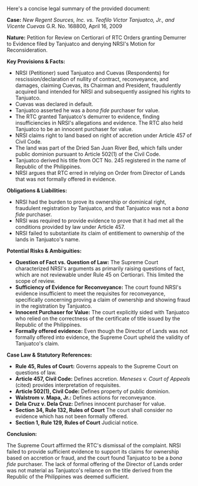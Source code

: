 Here's a concise legal summary of the provided document:

**Case:** *New Regent Sources, Inc. vs. Teofilo Victor Tanjuatco, Jr., and Vicente Cuevas* G.R. No. 168800, April 16, 2009

**Nature:** Petition for Review on Certiorari of RTC Orders granting Demurrer to Evidence filed by Tanjuatco and denying NRSI's Motion for Reconsideration.

**Key Provisions & Facts:**

*   NRSI (Petitioner) sued Tanjuatco and Cuevas (Respondents) for rescission/declaration of nullity of contract, reconveyance, and damages, claiming Cuevas, its Chairman and President, fraudulently acquired land intended for NRSI and subsequently assigned his rights to Tanjuatco.
*   Cuevas was declared in default.
*   Tanjuatco asserted he was a *bona fide* purchaser for value.
*   The RTC granted Tanjuatco's demurrer to evidence, finding insufficiencies in NRSI's allegations and evidence. The RTC also held Tanjuatco to be an innocent purchaser for value.
*   NRSI claims right to land based on right of accretion under Article 457 of Civil Code.
*   The land was part of the Dried San Juan River Bed, which falls under public dominion pursuant to Article 502(1) of the Civil Code.
*  Tanjuatco derived his title from OCT No. 245 registered in the name of Republic of the Philippines.
*   NRSI argues that RTC erred in relying on Order from Director of Lands that was not formally offered in evidence.

**Obligations & Liabilities:**

*   NRSI had the burden to prove its ownership or dominical right, fraudulent registration by Tanjuatco, and that Tanjuatco was not a *bona fide* purchaser.
*   NRSI was required to provide evidence to prove that it had met all the conditions provided by law under Article 457.
*   NRSI failed to substantiate its claim of entitlement to ownership of the lands in Tanjuatco's name.

**Potential Risks & Ambiguities:**

*   **Question of Fact vs. Question of Law:** The Supreme Court characterized NRSI's arguments as primarily raising questions of fact, which are not reviewable under Rule 45 on Certiorari. This limited the scope of review.
*   **Sufficiency of Evidence for Reconveyance:**  The court found NRSI's evidence insufficient to meet the requisites for reconveyance, specifically concerning proving a claim of ownership and showing fraud in the registration by Tanjuatco.
*   **Innocent Purchaser for Value:** The court explicitly sided with Tanjuatco who relied on the correctness of the certificate of title issued by the Republic of the Philippines.
*   **Formally offered evidence:** Even though the Director of Lands was not formally offered into evidence, the Supreme Court upheld the validity of Tanjuatco's claim.

**Case Law & Statutory References:**

*   **Rule 45, Rules of Court:** Governs appeals to the Supreme Court on questions of law.
*   **Article 457, Civil Code:** Defines accretion. *Meneses v. Court of Appeals* (cited) provides interpretation of requisites.
*   **Article 502(1), Civil Code:** Defines property of public dominion.
*   **Walstrom v. Mapa, Jr.:**  Defines actions for reconveyance.
*   **Dela Cruz v. Dela Cruz:** Defines innocent purchaser for value.
*   **Section 34, Rule 132, Rules of Court** The court shall consider no evidence which has not been formally offered.
*   **Section 1, Rule 129, Rules of Court** Judicial notice.

**Conclusion:**

The Supreme Court affirmed the RTC's dismissal of the complaint. NRSI failed to provide sufficient evidence to support its claims for ownership based on accretion or fraud, and the court found Tanjuatco to be a *bona fide* purchaser. The lack of formal offering of the Director of Lands order was not material as Tanjuatco's reliance on the title derived from the Republic of the Philippines was deemed sufficient.
